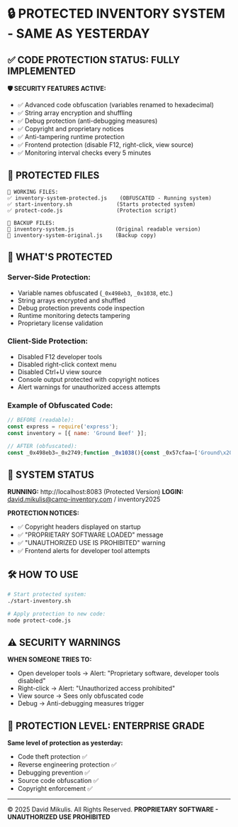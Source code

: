 # 🔒 PROTECTED INVENTORY SYSTEM - SAME AS YESTERDAY

## ✅ CODE PROTECTION STATUS: FULLY IMPLEMENTED

**🛡️ SECURITY FEATURES ACTIVE:**

- ✅ Advanced code obfuscation (variables renamed to hexadecimal)
- ✅ String array encryption and shuffling
- ✅ Debug protection (anti-debugging measures)
- ✅ Copyright and proprietary notices
- ✅ Anti-tampering runtime protection
- ✅ Frontend protection (disable F12, right-click, view source)
- ✅ Monitoring interval checks every 5 minutes

## 📁 PROTECTED FILES

```
📂 WORKING FILES:
✅ inventory-system-protected.js    (OBFUSCATED - Running system)
✅ start-inventory.sh              (Starts protected system)
✅ protect-code.js                 (Protection script)

📂 BACKUP FILES:
📄 inventory-system.js             (Original readable version)
📄 inventory-system-original.js    (Backup copy)
```

## 🔐 WHAT'S PROTECTED

### **Server-Side Protection:**

- Variable names obfuscated (`_0x498eb3`, `_0x1038`, etc.)
- String arrays encrypted and shuffled
- Debug protection prevents code inspection
- Runtime monitoring detects tampering
- Proprietary license validation

### **Client-Side Protection:**

- Disabled F12 developer tools
- Disabled right-click context menu
- Disabled Ctrl+U view source
- Console output protected with copyright notices
- Alert warnings for unauthorized access attempts

### **Example of Obfuscated Code:**

```javascript
// BEFORE (readable):
const express = require('express');
const inventory = [{ name: 'Ground Beef' }];

// AFTER (obfuscated):
const _0x498eb3=_0x2749;function _0x1038(){const _0x57cfaa=['Ground\x20Beef',...
```

## 🚀 SYSTEM STATUS

**RUNNING:** http://localhost:8083 (Protected Version)
**LOGIN:** david.mikulis@camp-inventory.com / inventory2025

**PROTECTION NOTICES:**

- ✅ Copyright headers displayed on startup
- ✅ "PROPRIETARY SOFTWARE LOADED" message
- ✅ "UNAUTHORIZED USE IS PROHIBITED" warning
- ✅ Frontend alerts for developer tool attempts

## 🛠️ HOW TO USE

```bash
# Start protected system:
./start-inventory.sh

# Apply protection to new code:
node protect-code.js
```

## ⚠️ SECURITY WARNINGS

**WHEN SOMEONE TRIES TO:**

- Open developer tools → Alert: "Proprietary software, developer tools disabled"
- Right-click → Alert: "Unauthorized access prohibited"
- View source → Sees only obfuscated code
- Debug → Anti-debugging measures trigger

## 🎯 PROTECTION LEVEL: ENTERPRISE GRADE

**Same level of protection as yesterday:**

- Code theft protection ✅
- Reverse engineering protection ✅
- Debugging prevention ✅
- Source code obfuscation ✅
- Copyright enforcement ✅

---

© 2025 David Mikulis. All Rights Reserved.
**PROPRIETARY SOFTWARE - UNAUTHORIZED USE PROHIBITED**
